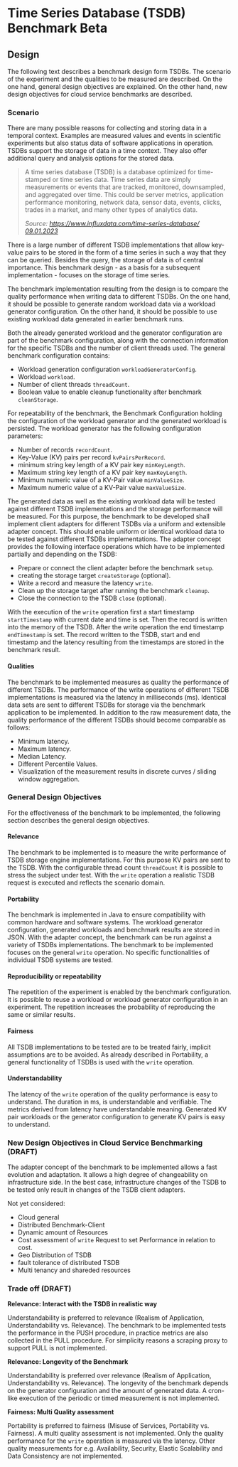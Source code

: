 # Time Series Database (TSDB) Benchmark Beta

## Design

The following text describes a benchmark design form TSDBs.
The scenario of the experiment and the qualities to be measured are described.
On the one hand, general design objectives are explained.
On the other hand, new design objectives for cloud service benchmarks are described.

### Scenario

There are many possible reasons for collecting and storing data in a temporal context.
Examples are measured values and events in scientific experiments but also status data of software applications in operation.
TSDBs support the storage of data in a time context.
They also offer additional query and analysis options for the stored data.

> A time series database (TSDB) is a database optimized for time-stamped or time series data. 
> Time series data are simply measurements or events that are tracked, monitored, downsampled, and aggregated over time. 
> This could be server metrics, application performance monitoring, network data, sensor data, events, clicks, trades in a market, and many other types of analytics data.
> 
> _Source: [https://www.influxdata.com/time-series-database/ 09.01.2023](https://www.influxdata.com/time-series-database/)_

There is a large number of different TSDB implementations that allow key-value pairs to be stored in the form of a time series in such a way that they can be queried.
Besides the query, the storage of data is of central importance.
This benchmark design - as a basis for a subsequent implementation - focuses on the storage of time series.

The benchmark implementation resulting from the design is to compare the quality performance when writing data to different TSDBs.
On the one hand, it should be possible to generate random workload data via a workload generator configuration.
On the other hand, it should be possible to use existing workload data generated in earlier benchmark runs.

Both the already generated workload and the generator configuration are part of the benchmark configuration, along with the connection information for the specific TSDBs and the number of client threads used.
The general benchmark configuration contains:

- Workload generation configuration `workloadGeneratorConfig`.
- Workload `workload`.
- Number of client threads `threadCount`.
- Boolean value to enable cleanup functionality after benchmark `cleanStorage`.

For repeatability of the benchmark, the Benchmark Configuration holding the configuration of the workload generator and the generated workload is persisted.
The workload generator has the following configuration parameters:

- Number of records `recordCount`.
- Key-Value (KV) pairs per record `kvPairsPerRecord`.
- minimum string key length of a KV pair key `minKeyLength`.
- Maximum string key length of a KV pair key `maxKeyLength`.
- Minimum numeric value of a KV-Pair value `minValueSize`.
- Maximum numeric value of a KV-Pair value `maxValueSize`.

The generated data as well as the existing workload data will be tested against different TSDB implementations and the storage performance will be measured.
For this purpose, the benchmark to be developed shall implement client adapters for different TSDBs via a uniform and extensible adapter concept.
This should enable uniform or identical workload data to be tested against different TSDBs implementations.
The adapter concept provides the following interface operations which have to be implemented partially and depending on the TSDB:

- Prepare or connect the client adapter before the benchmark `setup`.
- creating the storage target `createStorage` (optional).
- Write a record and measure the latency `write`.
- Clean up the storage target after running the benchmark `cleanup`.
- Close the connection to the TSDB `close` (optional).

With the execution of the `write` operation first a start timestamp `startTimestamp` with current date and time is set.
Then the record is written into the memory of the TSDB.
After the write operation the end timestamp `endTimestamp` is set.
The record written to the TSDB, start and end timestamp and the latency resulting from the timestamps are stored in the benchmark result.

#### Qualities

The benchmark to be implemented measures as quality the performance of different TSDBs.
The performance of the write operations of different TSDB implementations is measured via the latency in milliseconds (ms).
Identical data sets are sent to different TSDBs for storage via the benchmark application to be implemented.
In addition to the raw measurement data, the quality performance of the different TSDBs should become comparable as follows:

- Minimum latency.
- Maximum latency.
- Median Latency.
- Different Percentile Values.
- Visualization of the measurement results in discrete curves / sliding window aggregation.

### General Design Objectives

For the effectiveness of the benchmark to be implemented, the following section describes the general design objectives.

#### Relevance

The benchmark to be implemented is to measure the write performance of TSDB storage engine implementations.
For this purpose KV pairs are sent to the TSDB.
With the configurable thread count `threadCount` it is possible to stress the subject under test.
With the `write` operation a realistic TSDB request is executed and reflects the scenario domain.

#### Portability

The benchmark is implemented in Java to ensure compatibility with common hardware and software systems.
The workload generator configuration, generated workloads and benchmark results are stored in JSON.
With the adapter concept, the benchmark can be run against a variety of TSDBs implementations.
The benchmark to be implemented focuses on the general `write` operation.
No specific functionalities of individual TSDB systems are tested.

#### Reproducibility or repeatability

The repetition of the experiment is enabled by the benchmark configuration.
It is possible to reuse a workload or workload generator configuration in an experiment.
The repetition increases the probability of reproducing the same or similar results.

#### Fairness

All TSDB implementations to be tested are to be treated fairly, implicit assumptions are to be avoided.
As already described in Portability, a general functionality of TSDBs is used with the `write` operation.

#### Understandability

The latency of the `write` operation of the quality performance is easy to understand.
The duration in ms, is understandable and verifiable.
The metrics derived from latency have understandable meaning.
Generated KV pair workloads or the generator configuration to generate KV pairs is easy to understand.


### New Design Objectives in Cloud Service Benchmarking (DRAFT)

The adapter concept of the benchmark to be implemented allows a fast evolution and adaptation.
It allows a high degree of changeability on infrastructure side.
In the best case, infrastructure changes of the TSDB to be tested only result in changes of the TSDB client adapters.

Not yet considered:

- Cloud general
- Distributed Benchmark-Client
- Dynamic amount of Resources
- Cost assessment of `write` Request to set Performance in relation to cost.
- Geo Distribution of TSDB
- fault tolerance of distributed TSDB
- Multi tenancy and shareded resources

### Trade off (DRAFT)

__Relevance: Interact with the TSDB in realistic way__ 

Understandability is preferred to relevance (Realism of Application, Understandability vs. Relevance).
The benchmark to be implemented tests the performance in the PUSH procedure, in practice metrics are also collected in the PULL procedure.
For simplicity reasons a scraping proxy to support PULL is not implemented.

__Relevance: Longevity of the Benchmark__

Understandability is preferred over relevance (Realism of Application, Understandability vs. Relevance).
The longevity of the benchmark depends on the generator configuration and the amount of generated data.
A cron-like execution of the periodic or timed measurement is not implemented.

__Fairness: Multi Quality assessment__

Portability is preferred to fairness (Misuse of Services, Portability vs. Fairness).
A multi quality assessment is not implemented.
Only the quality performance for the `write` operation is measured via the latency.
Other quality measurements for e.g. Availability, Security, Elastic Scalability and Data Consistency are not implemented.